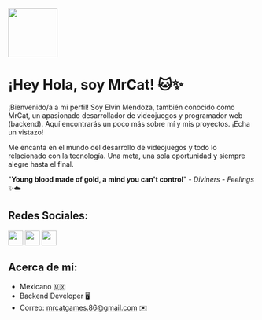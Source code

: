 <img src="https://m.gjcdn.net/user-avatar/200/4601612-pqiv8mds-v4.webp" style="width:100px;">

# ¡Hey Hola, soy MrCat! 🐱✨

¡Bienvenido/a a mi perfil! Soy Elvin Mendoza, también conocido como MrCat, un apasionado desarrollador de videojuegos y programador web (backend). Aquí encontrarás un poco más sobre mí y mis proyectos. ¡Echa un vistazo!

Me encanta en el mundo del desarrollo de videojuegos y todo lo relacionado con la tecnología.
Una meta, una sola oportunidad y siempre alegre hasta el final.

"**Young blood made of gold, a mind you can't control**" - *Diviners - Feelings* ✨☁️

## Redes Sociales:

[<img src="https://upload.wikimedia.org/wikipedia/commons/9/95/Instagram_logo_2022.svg" width="30"/>](https://www.instagram.com/mrcat_86/?igshid=ZmZhODViOGI%3D) 
[<img src="https://upload.wikimedia.org/wikipedia/commons/thumb/6/6f/Logo_of_Twitter.svg/220px-Logo_of_Twitter.svg.png" width="30"/>](https://twitter.com/MrCat_86?t=ptSJqimSeIwxE7Ku56ywNg&s=09) 
[<img src="[https://image.flaticon.com/icons/png/512/1384/1384060.png](https://images.vexels.com/media/users/3/212863/isolated/preview/9513538588e12bfc64b69c038b20d230-signo-mas-signo-de-icono-de-circulo.png)https://images.vexels.com/media/users/3/212863/isolated/preview/9513538588e12bfc64b69c038b20d230-signo-mas-signo-de-icono-de-circulo.png" width="30"/>](https://bio.link/mrcat)

## Acerca de mí:
-  Mexicano 🇲🇽
-  Backend Developer 🖥️
-  Correo: mrcatgames.86@gmail.com ✉️
